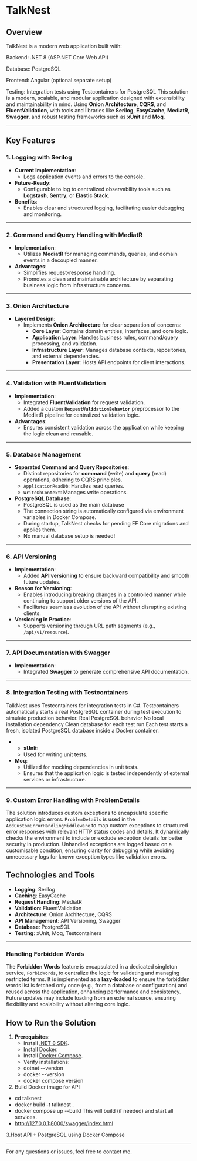 # TalkNest

## **Overview**
TalkNest is a modern web application built with:

Backend: .NET 8 (ASP.NET Core Web API)

Database: PostgreSQL

Frontend: Angular (optional separate setup)

Testing: Integration tests using Testcontainers for PostgreSQL
This solution is a modern, scalable, and modular application designed with extensibility and maintainability in mind. 
Using **Onion Architecture**, **CQRS**, and **FluentValidation**, with tools and libraries like **Serilog**, **EasyCache**, **MediatR**, **Swagger**, and robust testing frameworks such as **xUnit** and **Moq**.

---

## **Key Features**

### **1. Logging with Serilog**
- **Current Implementation**:
  - Logs application events and errors to the console.
- **Future-Ready**:
  - Configurable to log to centralized observability tools such as **Logstash**, **Sentry**, or **Elastic Stack**.
- **Benefits**:
  - Enables clear and structured logging, facilitating easier debugging and monitoring.

---


### **2. Command and Query Handling with MediatR**
- **Implementation**:
  - Utilizes **MediatR** for managing commands, queries, and domain events in a decoupled manner.
- **Advantages**:
  - Simplifies request-response handling.
  - Promotes a clean and maintainable architecture by separating business logic from infrastructure concerns.

---

### **3. Onion Architecture**
- **Layered Design**:
  - Implements **Onion Architecture** for clear separation of concerns:
    - **Core Layer**: Contains domain entities, interfaces, and core logic.
    - **Application Layer**: Handles business rules, command/query processing, and validation.
    - **Infrastructure Layer**: Manages database contexts, repositories, and external dependencies.
    - **Presentation Layer**: Hosts API endpoints for client interactions.

---

### **4. Validation with FluentValidation**
- **Implementation**:
  - Integrated **FluentValidation** for request validation.
  - Added a custom **`RequestValidationBehavior`** preprocessor to the MediatR pipeline for centralized validation logic.
- **Advantages**:
  - Ensures consistent validation across the application while keeping the logic clean and reusable.

---

### **5. Database Management**
- **Separated Command and Query Repositories**:
  - Distinct repositories for **command** (write) and **query** (read) operations, adhering to CQRS principles.
  - `ApplicationReadDb`: Handles read queries.
  - `WriteDbContext`: Manages write operations.
- **PostgreSQL Database**:
  - PostgreSQL is used as the main database
  - The connection string is automatically configured via environment variables in Docker Compose.
  - During startup, TalkNest checks for pending EF Core migrations and applies them.
  - No manual database setup is needed!
---

### **6. API Versioning**
- **Implementation**:
  - Added **API versioning** to ensure backward compatibility and smooth future updates.
- **Reason for Versioning**:
  - Enables introducing breaking changes in a controlled manner while continuing to support older versions of the API.
  - Facilitates seamless evolution of the API without disrupting existing clients.
- **Versioning in Practice**:
  - Supports versioning through URL path segments (e.g., `/api/v1/resource`).

---

### **7. API Documentation with Swagger**
- **Implementation**:
  - Integrated **Swagger** to generate comprehensive API documentation.
---

### **8. Integration Testing with Testcontainers**
TalkNest uses Testcontainers for integration tests in C#.
Testcontainers automatically starts a real PostgreSQL container during test execution to simulate production behavior.
Real PostgreSQL behavior
No local installation dependency
Clean database for each test run
Each test starts a fresh, isolated PostgreSQL database inside a Docker container.
- - **xUnit**:
  - Used for writing unit tests.
- **Moq**:
  - Utilized for mocking dependencies in unit tests.
  - Ensures that the application logic is tested independently of external services or infrastructure.
---

### **9. Custom Error Handling with ProblemDetails**

The solution introduces custom exceptions to encapsulate specific application logic errors. `ProblemDetails` is used in the `AddCustomErrorHandlingMiddleware` to map custom exceptions to structured error responses with relevant HTTP status codes and details. It dynamically checks the environment to include or exclude exception details for better security in production. Unhandled exceptions are logged based on a customisable condition, ensuring clarity for debugging while avoiding unnecessary logs for known exception types like validation errors.

## **Technologies and Tools**

- **Logging**: Serilog
- **Caching**: EasyCache
- **Request Handling**: MediatR
- **Validation**: FluentValidation
- **Architecture**: Onion Architecture, CQRS
- **API Management**: API Versioning, Swagger
- **Database**: PostgreSQL
- **Testing**: xUnit, Moq, Testcontainers

---
### **Handling Forbidden Words**

The **Forbidden Words** feature is encapsulated in a dedicated singleton service, `ForbidWords`, to centralize the logic for validating and managing restricted terms. It is implemented as a **lazy-loaded** to ensure the forbidden words list is fetched only once (e.g., from a database or configuration) and reused across the application, enhancing performance and consistency. Future updates may include loading from an external source, ensuring flexibility and scalability without altering core logic.
## **How to Run the Solution**

1. **Prerequisites**:
   - Install [.NET 8 SDK](https://dotnet.microsoft.com/en-us/download/dotnet/8.0).
   - Install [Docker](https://www.docker.com/).
   - Install [Docker Compose](https://docs.docker.com/compose/).
   - Verify installations:
   - dotnet --version
   - docker --version
   - docker compose version
2. Build Docker image for API	
- cd talknest
- docker build -t talknest .
- docker compose up --build
This will build (if needed) and start all services.
- http://127.0.0.1:8000/swagger/index.html

3.Host API + PostgreSQL using Docker Compose	

---

For any questions or issues, feel free to contact me.